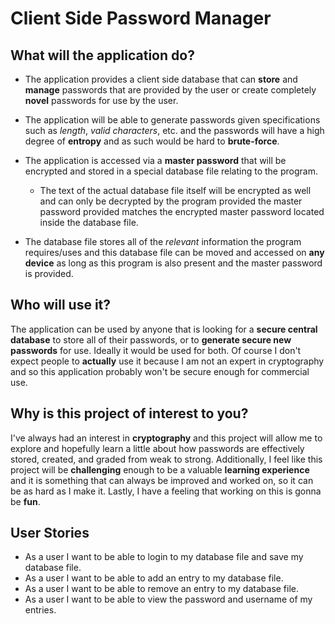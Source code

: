 # Client Side Password Manager

## What will the application do?

- The application provides a client side database that can **store** and **manage** passwords
  that are provided by the user or create completely **novel** passwords for use by the user.

- The application will be able to generate passwords given specifications such as *length*,
  *valid characters*, etc. and the passwords will have a high degree of **entropy** and as such
  would be hard to **brute-force**.

- The application is accessed via a **master password** that will be encrypted and stored in
  a special database file relating to the program.

  - The text of the actual database file itself will be encrypted as well and can only 
    be decrypted by the program provided the master password provided matches the 
    encrypted master password located inside the database file.
    
- The database file stores all of the
  *relevant* information the program requires/uses and this database file can be moved
  and accessed on **any device** as long as this program is also present and the master 
  password is provided.

## Who will use it?

The application can be used by anyone that is looking for a **secure central database** to
store all of their passwords, or to **generate secure new passwords** for use. Ideally it
would be used for both. Of course I don't expect people to **actually** use it because
I am not an expert in cryptography and so this application probably won't be secure
enough for commercial use.

## Why is this project of interest to you?

I've always had an interest in **cryptography** and this project will allow me to explore and
hopefully learn a little about how passwords are effectively stored, created, and
graded from weak to strong. Additionally, I feel like this project will be **challenging**
enough to be a valuable **learning experience** and it is something that can always be
improved and worked on, so it can be as hard as I make it. Lastly, I have a feeling
that working on this is gonna be **fun**.

## User Stories

- As a user I want to be able to login to my database file and save my database file.
- As a user I want to be able to add an entry to my database file.
- As a user I want to be able to remove an entry to my database file.
- As a user I want to be able to view the password and username of my entries.